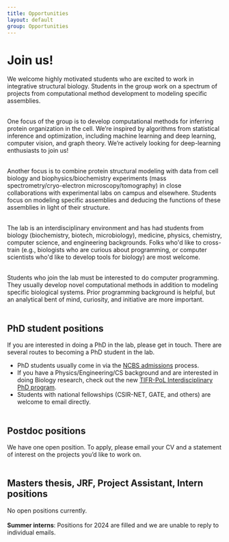 ```yaml
---
title: Opportunities
layout: default
group: Opportunities
---
```


# Join us!

<p class="text-justify">
We welcome highly motivated students who are excited to work in integrative structural biology. Students in the group work on a spectrum of projects from computational method development to modeling specific assemblies. <br><br>

One focus of the group is to develop computational methods for inferring protein organization in the cell. We’re inspired by algorithms from statistical inference and optimization, including machine learning and deep learning,  computer vision, and graph theory.  We’re actively looking for deep-learning enthusiasts to join us! <br><br>

Another focus is to combine protein structural modeling with data from cell biology and biophysics/biochemistry experiments (mass spectrometry/cryo-electron microscopy/tomography) in close collaborations with experimental labs on campus and elsewhere. Students focus on modeling specific assemblies and deducing the functions of these assemblies in light of their structure. <br><br>

</p>

<p class="text-justify">
The lab is an interdisciplinary environment and has had students from biology (biochemistry, biotech, microbiology), medicine, physics, chemistry, computer science, and engineering backgrounds. Folks who'd like to cross-train (e.g., biologists who are curious about programming, or computer scientists who'd like to develop tools for biology) are most welcome.  <br><br>

</p>

<p class="text-justify">
Students who join the lab must be interested to do computer programming. They usually develop novel computational methods in addition to modeling specific biological systems. Prior programming background is helpful, but an analytical bent of mind, curiosity, and initiative are more important.<br><br>

</p>

## PhD student positions

If you are interested in doing a PhD in the lab, please get in touch. There are several routes to becoming a PhD student in the lab.

   * PhD students usually come in via the <a href='https://www.ncbs.res.in/academic/admissions'>NCBS admissions</a> process. <br>
   * If you have a Physics/Engineering/CS background and are interested in doing Biology research, check out the new <a href='https://pol.ncbs.res.in'> TIFR-PoL Interdisciplinary PhD program</a>. <br>
   * Students with national fellowships (CSIR-NET, GATE, and others) are welcome to email directly. <br><br>

## Postdoc positions
We have one open position. To apply, please email your CV and a statement of interest on the projects you’d like to work on.<br><br>

## Masters thesis, JRF, Project Assistant, Intern positions
<!-- We have one <a href='https://www.ncbs.res.in/jobportal/email/22024/85496'> open position</a> for integrative modeling of the *Mycobacterium tuberculosis* interactome.
Only candidates with prior programming experience are considered.  Must be willing to commit a minimum of eight months full-time in the lab. -->
No open positions currently.
<br><br> 
**Summer interns**: Positions for 2024 are filled and we are unable to reply to individual emails.<br><br>
